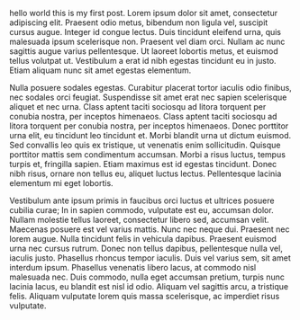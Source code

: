 hello world this is my first post. Lorem ipsum dolor sit amet, consectetur adipiscing elit. Praesent odio metus, bibendum non ligula vel, suscipit cursus augue. Integer id congue lectus. Duis tincidunt eleifend urna, quis malesuada ipsum scelerisque non. Praesent vel diam orci. Nullam ac nunc sagittis augue varius pellentesque. Ut laoreet lobortis metus, et euismod tellus volutpat ut. Vestibulum a erat id nibh egestas tincidunt eu in justo. Etiam aliquam nunc sit amet egestas elementum.

Nulla posuere sodales egestas. Curabitur placerat tortor iaculis odio finibus, nec sodales orci feugiat. Suspendisse sit amet erat nec sapien scelerisque aliquet et nec urna. Class aptent taciti sociosqu ad litora torquent per conubia nostra, per inceptos himenaeos. Class aptent taciti sociosqu ad litora torquent per conubia nostra, per inceptos himenaeos. Donec porttitor urna elit, eu tincidunt leo tincidunt et. Morbi blandit urna ut dictum euismod. Sed convallis leo quis ex tristique, ut venenatis enim sollicitudin. Quisque porttitor mattis sem condimentum accumsan. Morbi a risus luctus, tempus turpis et, fringilla sapien. Etiam maximus est id egestas tincidunt. Donec nibh risus, ornare non tellus eu, aliquet luctus lectus. Pellentesque lacinia elementum mi eget lobortis.

Vestibulum ante ipsum primis in faucibus orci luctus et ultrices posuere cubilia curae; In in sapien commodo, vulputate est eu, accumsan dolor. Nullam molestie tellus laoreet, consectetur libero sed, accumsan velit. Maecenas posuere est vel varius mattis. Nunc nec neque dui. Praesent nec lorem augue. Nulla tincidunt felis in vehicula dapibus. Praesent euismod urna nec cursus rutrum. Donec non tellus dapibus, pellentesque nulla vel, iaculis justo. Phasellus rhoncus tempor iaculis. Duis vel varius sem, sit amet interdum ipsum. Phasellus venenatis libero lacus, at commodo nisl malesuada nec. Duis commodo, nulla eget accumsan pretium, turpis nunc lacinia lacus, eu blandit est nisl id odio. Aliquam vel sagittis arcu, a tristique felis. Aliquam vulputate lorem quis massa scelerisque, ac imperdiet risus vulputate.
